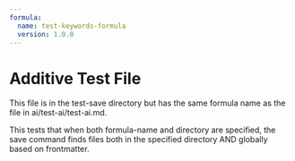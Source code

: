```yaml
---
formula:
  name: test-keywords-formula
  version: 1.0.0
---
```


# Additive Test File

This file is in the test-save directory but has the same formula name as the file in ai/test-ai/test-ai.md.

This tests that when both formula-name and directory are specified, the save command finds files both in the specified directory AND globally based on frontmatter.
